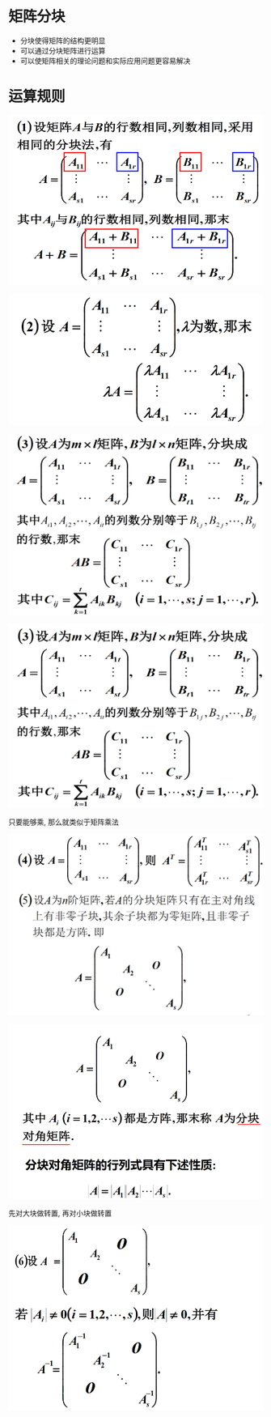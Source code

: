 # 矩阵分块

* 分块使得矩阵的结构更明显
* 可以通过分块矩阵进行运算
* 可以使矩阵相关的理论问题和实际应用问题更容易解决

# 运算规则

![](2020-12-16-09-21-39.png)

![](2020-12-16-09-21-54.png)

![](2020-12-16-09-22-19.png)

![](2020-12-16-09-25-42.png)

只要能够乘, 那么就类似于矩阵乘法

![](2020-12-16-09-28-54.png)

![](2020-12-16-09-30-05.png)

先对大块做转置, 再对小块做转置

![](2020-12-16-09-33-52.png)

